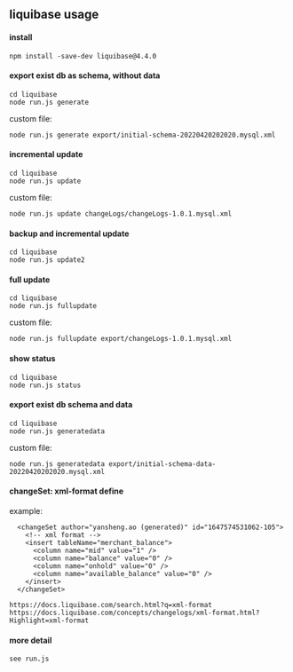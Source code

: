 ## liquibase usage

#### install

    npm install -save-dev liquibase@4.4.0

#### export exist db as schema, without data

    cd liquibase
    node run.js generate

custom file:

    node run.js generate export/initial-schema-20220420202020.mysql.xml

#### incremental update

    cd liquibase
    node run.js update

custom file:

    node run.js update changeLogs/changeLogs-1.0.1.mysql.xml

#### backup and incremental update

    cd liquibase
    node run.js update2

#### full update

    cd liquibase
    node run.js fullupdate

custom file:

    node run.js fullupdate export/changeLogs-1.0.1.mysql.xml

#### show status

    cd liquibase
    node run.js status

#### export exist db schema and data

    cd liquibase
    node run.js generatedata

custom file:

    node run.js generatedata export/initial-schema-data-20220420202020.mysql.xml

#### changeSet: xml-format define

example:

```
  <changeSet author="yansheng.ao (generated)" id="1647574531062-105">
    <!-- xml format -->
    <insert tableName="merchant_balance">
      <column name="mid" value="1" />
      <column name="balance" value="0" />
      <column name="onhold" value="0" />
      <column name="available_balance" value="0" />
    </insert>
  </changeSet>

```

    https://docs.liquibase.com/search.html?q=xml-format
    https://docs.liquibase.com/concepts/changelogs/xml-format.html?Highlight=xml-format

#### more detail

    see run.js

